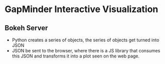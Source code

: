 # GapMinder Interactive Visualization


## Bokeh Server
- Python creates a series of objects, the series of objects get turned into JSON
- JSON be sent to the browser, where there is a JS library that consumes this JSON and transforms it into a plot seen on the web page.
